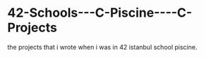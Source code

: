 # 42-Schools---C-Piscine----C-Projects
the projects that i wrote when i was in 42 istanbul school piscine.
